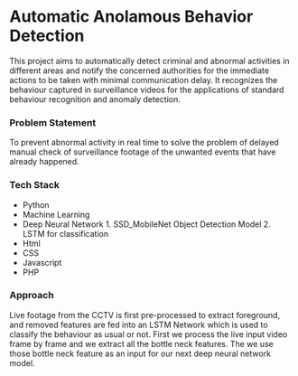 
# Automatic Anolamous Behavior Detection



This project aims to automatically detect criminal and abnormal activities in different areas and notify the concerned authorities for the immediate actions to be taken with minimal communication delay.
It recognizes the behaviour captured in surveillance videos for the applications of standard behaviour recognition and anomaly detection.


### Problem Statement

To prevent abnormal activity in
real time to solve the problem of delayed manual check of
surveillance footage of the unwanted events that have already
happened.


### Tech Stack

  - Python
  - Machine Learning
- Deep Neural Network 
        1. SSD_MobileNet Object Detection Model
        2. LSTM for classification
- Html
- CSS
- Javascript
- PHP


### Approach

Live footage from the CCTV is first pre-processed to extract
foreground, and removed features are fed into an LSTM Network
which is used to classify the behaviour as usual or not.
First we process the live input video frame by frame and we extract all the bottle neck features.
The we use those bottle neck feature as an input for our next deep neural network model.
